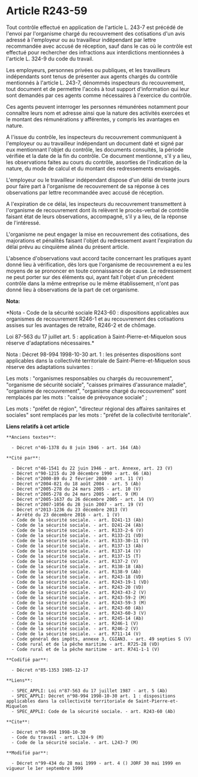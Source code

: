 # Article R243-59

Tout contrôle effectué en application de l'article L. 243-7 est précédé de l'envoi par l'organisme chargé du recouvrement des
cotisations d'un avis adressé à l'employeur ou au travailleur indépendant par lettre recommandée avec accusé de réception,
sauf dans le cas où le contrôle est effectué pour rechercher des infractions aux interdictions mentionnées à l'article L.
324-9 du code du travail.

Les employeurs, personnes privées ou publiques, et les travailleurs indépendants sont tenus de présenter aux agents chargés
du contrôle mentionnés à l'article L. 243-7, dénommés inspecteurs du recouvrement, tout document et de permettre l'accès à
tout support d'information qui leur sont demandés par ces agents comme nécessaires à l'exercice du contrôle.

Ces agents peuvent interroger les personnes rémunérées notamment pour connaître leurs nom et adresse ainsi que la nature des
activités exercées et le montant des rémunérations y afférentes, y compris les avantages en nature.

A l'issue du contrôle, les inspecteurs du recouvrement communiquent à l'employeur ou au travailleur indépendant un document
daté et signé par eux mentionnant l'objet du contrôle, les documents consultés, la période vérifiée et la date de la fin du
contrôle. Ce document mentionne, s'il y a lieu, les observations faites au cours du contrôle, assorties de l'indication de la
nature, du mode de calcul et du montant des redressements envisagés.

L'employeur ou le travailleur indépendant dispose d'un délai de trente jours pour faire part à l'organisme de recouvrement de
sa réponse à ces observations par lettre recommandée avec accusé de réception.

A l'expiration de ce délai, les inspecteurs du recouvrement transmettent à l'organisme de recouvrement dont ils relèvent le
procès-verbal de contrôle faisant état de leurs observations, accompagné, s'il y a lieu, de la réponse de l'intéressé.

L'organisme ne peut engager la mise en recouvrement des cotisations, des majorations et pénalités faisant l'objet du
redressement avant l'expiration du délai prévu au cinquième alinéa du présent article.

L'absence d'observations vaut accord tacite concernant les pratiques ayant donné lieu à vérification, dès lors que
l'organisme de recouvrement a eu les moyens de se prononcer en toute connaissance de cause. Le redressement ne peut porter
sur des éléments qui, ayant fait l'objet d'un précédent contrôle dans la même entreprise ou le même établissement, n'ont pas
donné lieu à observations de la part de cet organisme.

**Nota:**

*Nota - Code de la sécurité sociale R243-60 : dispositions applicables aux organismes de recouvrement R246-1 et au
recouvrement des cotisations assises sur les avantages de retraite, R246-2 et de chômage.

Loi 87-563 du 17 juillet art. 5 : application à Saint-Pierre-et-Miquelon sous réserve d'adaptations nécessaires.*

Nota : Décret 98-994 1998-10-30 art. 1 : les présentes dispositions sont applicables dans la collectivité territoriale de
Saint-Pierre-et-Miquelon sous réserve des adaptations suivantes :

Les mots : "organismes responsables ou chargés du recouvrement", "organisme de sécurité sociale", "caisses primaires
d'assurance maladie", "organisme de recouvrement", "organisme chargé du recouvrement" sont remplacés par les mots : "caisse
de prévoyance sociale" ;

Les mots : "préfet de région", "directeur régional des affaires sanitaires et sociales" sont remplacés par les mots : "préfet
de la collectivité territoriale".

**Liens relatifs à cet article**

	**Anciens textes**:

	  - Décret n°46-1378 du 8 juin 1946 - art. 164 (Ab)

	**Cité par**:

	  - Décret n°46-1541 du 22 juin 1946 - art. Annexe, art. 23 (V)
	  - Décret n°90-1215 du 20 décembre 1990 - art. 66 (Ab)
	  - Décret n°2000-89 du 2 février 2000 - art. 11 (V)
	  - Décret n°2004-821 du 18 août 2004 - art. 5 (Ab)
	  - Décret n°2005-278 du 24 mars 2005 - art. 10 (V)
	  - Décret n°2005-278 du 24 mars 2005 - art. 9 (M)
	  - Décret n°2005-1637 du 26 décembre 2005 - art. 14 (V)
	  - Décret n°2007-1056 du 28 juin 2007 - art. 19 (V)
	  - Décret n°2013-1236 du 23 décembre 2013 (V)
	  - Arrêté du 23 décembre 2016 - art. 1 (V)
	  - Code de la sécurité sociale. - art. D241-13 (Ab)
	  - Code de la sécurité sociale. - art. D241-24 (Ab)
	  - Code de la sécurité sociale. - art. R133-2-6 (V)
	  - Code de la sécurité sociale. - art. R133-21 (VD)
	  - Code de la sécurité sociale. - art. R133-30-11 (V)
	  - Code de la sécurité sociale. - art. R137-13 (Ab)
	  - Code de la sécurité sociale. - art. R137-14 (V)
	  - Code de la sécurité sociale. - art. R137-15 (T)
	  - Code de la sécurité sociale. - art. R137-2 (V)
	  - Code de la sécurité sociale. - art. R138-18 (Ab)
	  - Code de la sécurité sociale. - art. R138-9 (Ab)
	  - Code de la sécurité sociale. - art. R243-18 (VD)
	  - Code de la sécurité sociale. - art. R243-19-1 (VD)
	  - Code de la sécurité sociale. - art. R243-20 (VD)
	  - Code de la sécurité sociale. - art. R243-43-2 (V)
	  - Code de la sécurité sociale. - art. R243-59-2 (M)
	  - Code de la sécurité sociale. - art. R243-59-3 (M)
	  - Code de la sécurité sociale. - art. R243-60 (Ab)
	  - Code de la sécurité sociale. - art. R243-60-3 (V)
	  - Code de la sécurité sociale. - art. R245-14 (Ab)
	  - Code de la sécurité sociale. - art. R246-1 (V)
	  - Code de la sécurité sociale. - art. R246-2 (V)
	  - Code de la sécurité sociale. - art. R711-14 (V)
	  - Code général des impôts, annexe 3, CGIAN3. - art. 49 septies S (V)
	  - Code rural et de la pêche maritime - art. R725-28 (VD)
	  - Code rural et de la pêche maritime - art. R741-1-1 (V)

	**Codifié par**:

	  - Décret n°85-1353 1985-12-17

	**Liens**:

	  - SPEC_APPLI: Loi n°87-563 du 17 juillet 1987 - art. 5 (Ab)
	  - SPEC_APPLI: Décret n°98-994 1998-10-30 art. 1 : dispositions applicables dans la collectivité territoriale de Saint-Pierre-et-Miquelon
	  - SPEC_APPLI: Code de la sécurité sociale. - art. R243-60 (Ab)

	**Cite**:

	  - Décret n°98-994 1998-10-30
	  - Code du travail - art. L324-9 (M)
	  - Code de la sécurité sociale. - art. L243-7 (M)

	**Modifié par**:

	  - Décret n°99-434 du 28 mai 1999 - art. 4 () JORF 30 mai 1999 en vigueur le 1er septembre 1999
